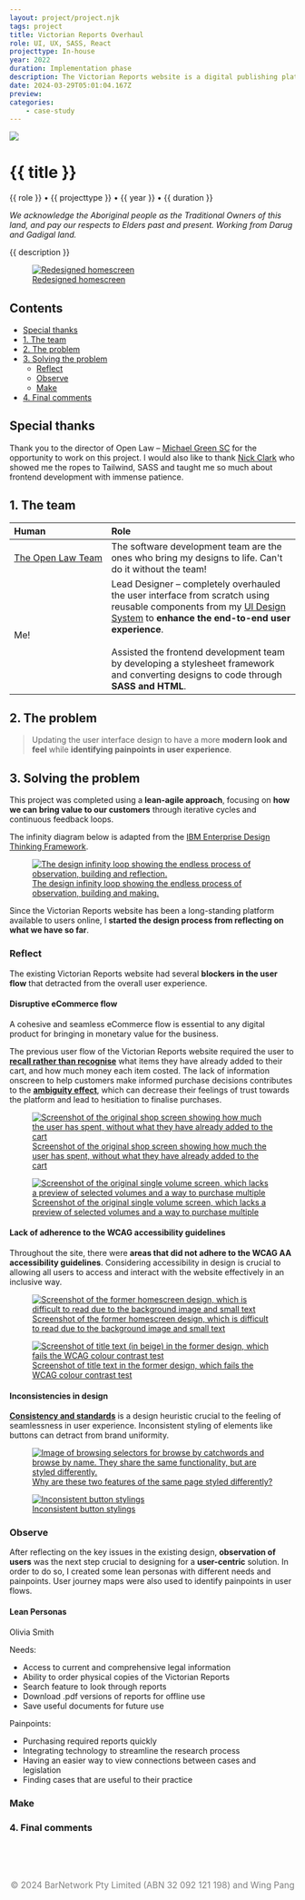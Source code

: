 ```yaml
---
layout: project/project.njk
tags: project
title: Victorian Reports Overhaul
role: UI, UX, SASS, React
projecttype: In-house
year: 2022
duration: Implementation phase
description: The Victorian Reports website is a digital publishing platform for the Council of Law Reporting in Victoria. This project aims to overhaul the Victorian Reports' website with a focus on **enhancing the end-to-end user experience**.
date: 2024-03-29T05:01:04.167Z
preview:
categories:
    - case-study
---
```


<div class="project-header">
    <div class="project-banner">
        <img src="/projects/vr/vr-banner.png"/>
        <!-- <video autoplay loop muted>
            <source src="" type="video/mp4">
        </video> -->
    </div>
    <div class="information">
        <h1>{{ title }}</h1>
        <div class="details">
            <span>{{ role }}</span>
            <span>•</span>
            <span>{{ projecttype }}</span>   
            <span>•</span>
            <span>{{ year }}</span>   
            <span>•</span>
            <span>{{ duration }}</span>
        </div>
    </div>
</div>

*We acknowledge the Aboriginal people as the Traditional Owners of this land, and pay our respects to Elders past and present. Working from Darug and Gadigal land.*

{{ description }}
<br/>

<div class="lightgallery inline-gallery">
    <a href="/projects/vr/00.png">
        <figure>
            <img src="/projects/vr/00.png" alt= "Redesigned homescreen"/>
            <figcaption> Redesigned homescreen
            </figcaption>
        </figure>
    </a>
</div>

## Contents
- [Special thanks](#special-thanks)
- [1. The team](#1.-the-team)
- [2. The problem](#2.-the-problem)
- [3. Solving the problem](#3.-solving-the-problem)
  - [Reflect](#reflect)
  - [Observe](#observe)
  - [Make](#make)
- [4. Final comments](#4.-final-comments)

## Special thanks
Thank you to the director of Open Law – [Michael Green SC](https://www.linkedin.com/in/michael-green-sc-42118b1/) for the opportunity to work on this project. I would also like to thank [Nick&nbsp;Clark](https://clarx.dev/) who showed me the ropes to Tailwind, SASS and taught me so much about frontend development with immense patience.

## 1. The team

| Human | Role |
|:-- |:--|
| [The&nbsp;Open&nbsp;Law&nbsp;Team](https://openlaw.com.au/) | The software development team are the ones who bring my designs to life. Can't do it without the team!|
| Me! | Lead Designer – completely overhauled the user interface from scratch using reusable components from my [UI Design System](/projects/openlaw/) to **enhance the end-to-end user experience**. <br/> </br> Assisted the frontend development team by developing a stylesheet framework and converting designs to code through **SASS and HTML**.|

## 2. The problem

> Updating the user interface design to have a more **modern look and feel** while **identifying painpoints in user experience**.

<!-- When I first started on the Victorian Reports redesign, my main goal was to identify **issues in accessibility and user flow** that can be improved upon for a better experience. At the same time, I also wanted to revitalise the interface to be more modern and consistent with the other redesigns I've been working on for the Open Law suite.

In order to achieve this, I **worked closely with the software development team and legal professionals within our organisation** to understand the technical and user needs of this product.

Currently, the redesigns for the Victorian Reports have been fully completed, and a majority of the frontend development have also been done. We are hoping to launch the redesign soon. -->


## 3. Solving the problem

This project was completed using a **lean-agile approach**, focusing on **how we can bring value to our customers** through iterative cycles and continuous feedback loops.

The infinity diagram below is adapted from the [IBM Enterprise Design Thinking Framework](https://www.ibm.com/design/thinking/page/toolkit).

<div class="lightgallery">
    <a href="/projects/vr/04.png">
        <figure>
            <img src="/projects/vr/04.png" alt= "The design infinity loop showing the endless process of observation, building and reflection."/>
            <figcaption> The design infinity loop showing the endless process of observation, building and making.
            </figcaption>
        </figure>
    </a>
</div>

Since the Victorian Reports website has been a long-standing platform available to users online, I **started the design process from reflecting on what we have so far**.

### Reflect
The existing Victorian Reports website had several **blockers in the user flow** that detracted from the overall user experience. 

#### Disruptive eCommerce flow
A cohesive and seamless eCommerce flow is essential to any digital product for bringing in monetary value for the business. 

The previous user flow of the Victorian Reports website required the user to **[recall rather than recognise](https://www.nngroup.com/articles/recognition-and-recall/)** what items they have already added to their cart, and how much money each item costed. The lack of information onscreen to help customers make informed purchase decisions contributes to the ****[ambiguity effect](https://onlinelibrary.wiley.com/doi/abs/10.1002/bdm.3960010303)****, which can decrease their feelings of trust towards the platform and lead to hesitiation to finalise purchases.

<div class="lightgallery">
    <a href="/projects/vr/05.png">
        <figure>
            <img src="/projects/vr/05.png" alt= "Screenshot of the original shop screen showing how much the user has spent, without what they have already added to the cart"/>
            <figcaption> Screenshot of the original shop screen showing how much the user has spent, without what they have already added to the cart </figcaption>
        </figure>
    </a>
    <a href="/projects/vr/06.png">
    <figure>
        <img src="/projects/vr/06.png" alt= "Screenshot of the original single volume screen, which lacks a preview of selected volumes and a way to purchase multiple"/>
        <figcaption>Screenshot of the original single volume screen, which lacks a preview of selected volumes and a way to purchase multiple</figcaption>
    </figure>
</a>
</div>

#### Lack of adherence to the WCAG accessibility guidelines
Throughout the site, there were **areas that did not adhere to the WCAG AA accessibility guidelines**. Considering accessibility in design is crucial to allowing all users to access and interact with the website effectively in an inclusive way. 

<div class="lightgallery">
    <a href="/projects/vr/07.png">
        <figure>
            <img src="/projects/vr/07.png" alt= "Screenshot of the former homescreen design, which is difficult to read due to the background image and small text"/>
            <figcaption> Screenshot of the former homescreen design, which is difficult to read due to the background image and small text </figcaption>
        </figure>
    </a>
    <a href="/projects/vr/08.png">
        <figure>
            <img src="/projects/vr/08.png" alt= "Screenshot of title text (in beige) in the former design, which fails the WCAG colour contrast test"/>
            <figcaption>Screenshot of title text in the former design, which fails the WCAG colour contrast test</figcaption>
        </figure>
    </a>
</div>

#### Inconsistencies in design
[**Consistency and standards**](https://www.nngroup.com/articles/consistency-and-standards/) is a design heuristic crucial to the feeling of seamlessness in user experience. Inconsistent styling of elements like buttons can detract from brand uniformity.

<div class="lightgallery">
    <a href="/projects/vr/09.png">
        <figure>
            <img src="/projects/vr/09.png" alt= "Image of browsing selectors for browse by catchwords and browse by name. They share the same functionality, but are styled differently."/>
            <figcaption> Why are these two features of the same page styled differently? </figcaption>
        </figure>
    </a>
    <a href="/projects/vr/10.png">
    <figure>
        <img src="/projects/vr/10.png" alt= "Inconsistent button stylings"/>
        <figcaption> Inconsistent button stylings </figcaption>
    </figure>
</a>
</div>

### Observe
After reflecting on the key issues in the existing design, **observation of users** was the next step crucial to designing for a **user-centric** solution. In order to do so, I created some lean personas with different needs and painpoints. User journey maps were also used to identify painpoints in user flows.

#### Lean Personas
Olivia Smith

Needs:
- Access to current and comprehensive legal information
- Ability to order physical copies of the Victorian Reports
- Search feature to look through reports
- Download .pdf versions of reports for offline use
- Save useful documents for future use

Painpoints:
- Purchasing required reports quickly
- Integrating technology to streamline the research process
- Having an easier way to view connections between cases and legislation
- Finding cases that are useful to their practice




### Make

### 4. Final comments

<br/>
<br/>
<br/>

<p style="font-size: .95rem; color: grey; text-align: center;">© 2024 BarNetwork Pty Limited (ABN 32 092 121 198) and Wing Pang<p>